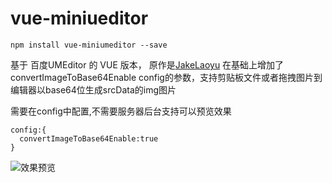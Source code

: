 # vue-miniueditor
```
npm install vue-miniumeditor --save
```

基于 百度UMEditor 的 VUE 版本， 原作是[JakeLaoyu](https://github.com/JakeLaoyu)
在基础上增加了 convertImageToBase64Enable config的参数，支持剪贴板文件或者拖拽图片到编辑器以base64位生成srcData的img图片

需要在config中配置,不需要服务器后台支持可以预览效果
```
config:{
  convertImageToBase64Enable:true
}
```

![效果预览](https://github.com/Xekin-FE/vue-miniumeditor/blob/master/src/assets/ReadMe.png)
